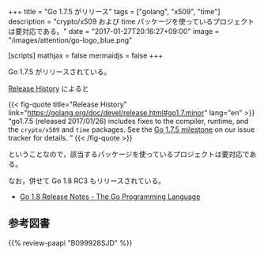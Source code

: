 +++
title = "Go 1.7.5 がリリース"
tags = ["golang", "x509", "time"]
description = "crypto/x509 および time パッケージを使っているプロジェクトは要対応である。"
date = "2017-01-27T20:16:27+09:00"
image = "/images/attention/go-logo_blue.png"

[scripts]
  mathjax = false
  mermaidjs = false
+++

Go 1.7.5 がリリースされている。

[Release History](https://golang.org/doc/devel/release.html#go1.7.minor) によると

{{< fig-quote title="Release History" link="https://golang.org/doc/devel/release.html#go1.7.minor" lang="en" >}}
<q>go1.7.5 (released 2017/01/26) includes fixes to the compiler, runtime, and the <code>crypto/x509</code> and <code>time</code> packages. See the <a href="https://github.com/golang/go/issues?q=milestone%3AGo1.7.5">Go 1.7.5 milestone</a> on our issue tracker for details. </q>
{{< /fig-quote >}}

ということなので，該当するパッケージを使っているプロジェクトは要対応である。

なお，併せて Go 1.8 RC3 もリリースされている。

- [Go 1.8 Release Notes - The Go Programming Language](https://beta.golang.org/doc/go1.8)

## 参考図書

{{% review-paapi "B099928SJD" %}} <!-- プログラミング言語Go -->
